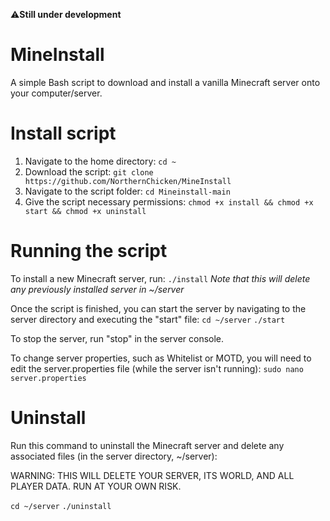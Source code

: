 ⚠️**Still under development**

# MineInstall
A simple Bash script to download and install a vanilla Minecraft server onto your computer/server.

# Install script
1. Navigate to the home directory: ```cd ~```
2. Download the script: ```git clone https://github.com/NorthernChicken/MineInstall```
3. Navigate to the script folder: ```cd Mineinstall-main```
4. Give the script necessary permissions: ```chmod +x install && chmod +x start && chmod +x uninstall```

# Running the script
To install a new Minecraft server, run:
```./install```
*Note that this will delete any previously installed server in ~/server*

Once the script is finished, you can start the server by navigating to the server directory and executing the "start" file:
```cd ~/server```
```./start```

To stop the server, run "stop" in the server console.

To change server properties, such as Whitelist or MOTD, you will need to edit the server.properties file (while the server isn't running):
```sudo nano server.properties```

# Uninstall
Run this command to uninstall the Minecraft server and delete any associated files (in the server directory, ~/server):

WARNING: THIS WILL DELETE YOUR SERVER, ITS WORLD, AND ALL PLAYER DATA. RUN AT YOUR OWN RISK.

```cd ~/server```
```./uninstall```
